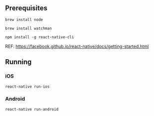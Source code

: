 ## Prerequisites

`brew install node`

`brew install watchman`

`npm install -g react-native-cli`

REF: https://facebook.github.io/react-native/docs/getting-started.html

## Running

### iOS
`react-native run-ios`

### Android
`react-native run-android`

